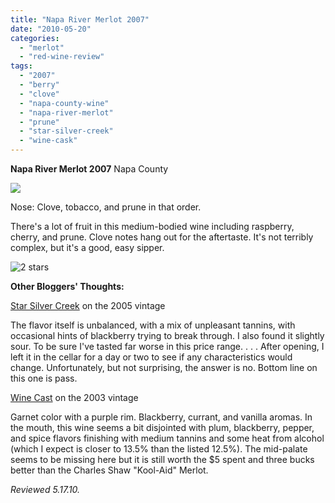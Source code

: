 ```yaml
---
title: "Napa River Merlot 2007"
date: "2010-05-20"
categories:
  - "merlot"
  - "red-wine-review"
tags:
  - "2007"
  - "berry"
  - "clove"
  - "napa-county-wine"
  - "napa-river-merlot"
  - "prune"
  - "star-silver-creek"
  - "wine-cask"
---
```


**Napa River Merlot 2007** Napa County

![](http://www.rebeccagomezfarrell.com/gourmez/photos/naparivermerlot.jpg)

Nose: Clove, tobacco, and prune in that order.

There's a lot of fruit in this medium-bodied wine including raspberry, cherry, and prune. Clove notes hang out for the aftertaste. It's not terribly complex, but it's a good, easy sipper.




<div class="caption">

![2 stars](http://s3.amazonaws.com/thegourmez-wpmedia/2009/02/rating_chicken11.gif "rating_chicken11")</div>
  **Other Bloggers' Thoughts:**

[Star Silver Creek](http://www.starksilvercreek.com/2009/01/napa-river-merlot-2005-mysterious-in-origin-trader-joes-review.html) on the 2005 vintage

The flavor itself is unbalanced, with a mix of unpleasant tannins, with occasional hints of blackberry trying to break through. I also found it slightly sour. To be sure I've tasted far worse in this price range. . . . After opening, I left it in the cellar for a day or two to see if any characteristics would change. Unfortunately, but not surprising, the answer is no. Bottom line on this one is pass.

[Wine Cast](http://winecast.net/2006/11/07/napa-river-merlot-2003/) on the 2003 vintage

Garnet color with a purple rim. Blackberry, currant, and vanilla aromas. In the mouth, this wine seems a bit disjointed with plum, blackberry, pepper, and spice flavors finishing with medium tannins and some heat from alcohol (which I expect is closer to 13.5% than the listed 12.5%). The mid-palate seems to be missing here but it is still worth the $5 spent and three bucks better than the Charles Shaw "Kool-Aid" Merlot.

_Reviewed 5.17.10._
